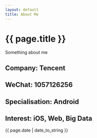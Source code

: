 ```yaml
---
layout: default
title: About Me
---
```

# {{ page.title }}

Something about me

## Company: Tencent

## WeChat: 1057126256

## Specialisation: Android

## Interest: iOS, Web, Big Data  

<p>{{ page.date | date_to_string }}</p>
